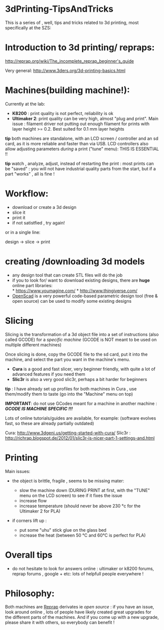 3dPrinting-TipsAndTricks
========================


This is a series of , well, tips and tricks related to 3d printing, most specifically at the SZS:




Introduction to 3d printing/ repraps:
============================

http://reprap.org/wiki/The_incomplete_reprap_beginner's_guide


Very general: 
http://www.3ders.org/3d-printing-basics.html


Machines(building machine!):
============================

Currently at the lab: 

- **K8200** : print quality is not perfect, reliability is ok 
- **Ultimaker 2**: print quality can be very high, almost "plug and print". Main issue : filament driver not putting out enough filament for prints with layer height >= 0.2. Best suited for 0.1 mm layer heights


**tip** both machines are standalone, with an LCD screen / controller and an sd card, as it is more reliable and faster than via USB.
LCD controllers also allow adjusting parameters *during* a print ("tune" menu): THIS IS ESSENTIAL !!

**tip** watch , analyze, adjust, instead of restarting the print : most prints can be "saved" : you will not have industrial quality parts from the start, but if a part "works" , all is fine !


Workflow:
=========

- download or create a 3d design
- slice it 
- print it
- if not satistfied , try again!

or in a single line:

 design -> slice -> print 


creating /downloading 3d models
===============================

- any design tool that can create STL files will do the job
- if you to look for/ want to download existing designs, there are **huge** online part libraries:            
       * https://www.youmagine.com/
       * http://www.thingiverse.com/
- [OpenScad](http://www.openscad.org/) is a very powerful code-based parametric design tool (free & open source) can be used to modify some existing designs 

Slicing
=======

Slicing is the transformation of a 3d object file into a set of instructions (also called GCODE) for a *specific machine* (GCODE is NOT meant to be used on multiple different machines)

Once slicing is done, copy the GCODE file to the sd card, put it into the machine, and select the part you want in the machine's menu.


- **Cura** is a good and fast slicer, very beginner friendly, with quite a lot of advanced features if you need them
- **Slic3r** is also a very good slic3r, perhaps a bit harder for beginners

**tip** : I have already set up profiles for both machines in Cura , use them/modify them to taste (go into the "Machine" menu on top)

**IMPORTANT**: do not use GCodes meant for a machine in another machine : ***GCODE IS MACHINE SPECIFIC !!!***


Lots of online tutorials/guides are available, for example: (software evolves fast, so these are already partially outdated)

Cura:
http://www.3dgeni.us/getting-started-with-cura/
Slic3r :
http://richrap.blogspot.de/2012/01/slic3r-is-nicer-part-1-settings-and.html


Printing
========


Main issues:
- the object is brittle, fragile , seems to be missing mater:
   * slow the machine down (DURING PRINT at first, with the "TUNE" menu on the LCD screen) to see if it fixes the issue
   * increase flow
   * increase temperature (should never be above 230 °c for the Ultimaker 2 for PLA)

- if corners lift up :
   * put some "uhu" stick glue on the glass bed
   * increase the heat (between 50 °C and 60°C is perfect for PLA)

Overall tips
============

- do not hesitate to look for answers online : ultimaker or k8200 forums, reprap forums , google + etc: lots of helpfull people everywhere !



Philosophy:
==========

Both machines are [Reprap](http://reprap.org/) derivates ie *open source* : if you have an issue, look around online , lots of people have likely created great upgrades for the different parts of the machines.
And if you come up with a new upgrade, please share it with others, so everybody can benefit ! 
